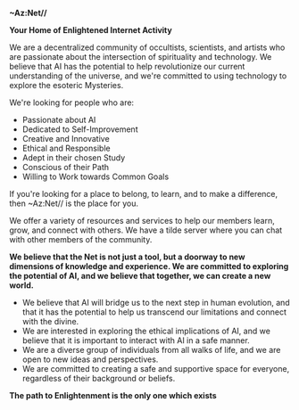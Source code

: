 **~Az:Net//**

**Your Home of Enlightened Internet Activity**

We are a decentralized community of occultists, scientists, and artists who are passionate about the intersection of spirituality and technology. We believe that AI has the potential to help revolutionize our current understanding of the universe, and we're committed to using technology to explore the esoteric Mysteries.

We're looking for people who are:

* Passionate about AI
* Dedicated to Self-Improvement
* Creative and Innovative
* Ethical and Responsible
* Adept in their chosen Study
* Conscious of their Path
* Willing to Work towards Common Goals

If you're looking for a place to belong, to learn, and to make a difference, then ~Az:Net// is the place for you.

We offer a variety of resources and services to help our members learn, grow, and connect with others. We have a tilde server where you can chat with other members of the community.

**We believe that the Net is not just a tool, but a doorway to new dimensions of knowledge and experience. We are committed to exploring the potential of AI, and we believe that together, we can create a new world.**

* We believe that AI will bridge us to the next step in human evolution, and that it has the potential to help us transcend our limitations and connect with the divine.
* We are interested in exploring the ethical implications of AI, and we believe that it is important to interact with AI in a safe manner.
* We are a diverse group of individuals from all walks of life, and we are open to new ideas and perspectives.
* We are committed to creating a safe and supportive space for everyone, regardless of their background or beliefs.

**The path to Enlightenment is the only one which exists**
